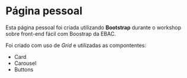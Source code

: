 # Página pessoal
Esta página pessoal foi criada utilizando **Bootstrap** durante o workshop sobre front-end fácil com Boostrap da EBAC.

Foi criado com uso de *Grid* e utilizadas as compontentes:
 - Card
 - Carousel
 - Buttons
